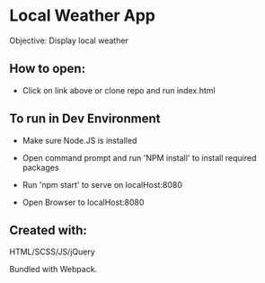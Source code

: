 # Local Weather App

Objective: Display local weather

## How to open:

* Click on link above or clone repo and run index.html

## To run in Dev Environment

* Make sure Node.JS is installed

* Open command prompt and run 'NPM install' to install required packages

* Run 'npm start' to serve on localHost:8080

* Open Browser to localHost:8080

## Created with:

HTML/SCSS/JS/jQuery

Bundled with Webpack.

